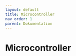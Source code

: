 ```yaml
---
layout: default
title: Microcontroller
nav_order: 1
parent: Dokumentation
---
```


# Microcontroller